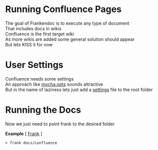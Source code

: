 # Running Confluence Pages

The goal of Frankendoc is to execute any type of document  
That includes docs in wikis  
Confluence is the first target wiki  
As more wikis are added some general solution should appear  
But lets KISS it for now  

# User Settings

Confluence needs some settings  
An approach like [mocha.opts](http://visionmedia.github.com/mocha/) sounds attractive  
But in the name of laziness lets just add a [settings](https://github.com/limadelic/frankendoc/blob/master/docs/confluence/settings.coffee) file to the root folder  

# Running the Docs

Now we just need to point frank to the desired folder

**Example** [ [Frank](https://github.com/limadelic/frankendoc/blob/master/docs/src/frank.coffee) ]
```
> frank docs/confluence
```
